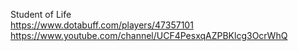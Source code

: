 Student of Life
<br>
https://www.dotabuff.com/players/47357101
<br>
https://www.youtube.com/channel/UCF4PesxqAZPBKlcg3OcrWhQ

